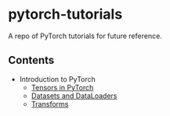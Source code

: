 # pytorch-tutorials
A repo of PyTorch tutorials for future reference.

## Contents

- Introduction to PyTorch
    - [Tensors in PyTorch](/Introduction%20to%20PyTorch/Tensors.ipynb)
    - [Datasets and DataLoaders](/Introduction%20to%20PyTorch/Datasets%20and%20DataLoaders.ipynb)
    - [Transforms](/Introduction%20to%20PyTorch/Transforms.ipynb)
